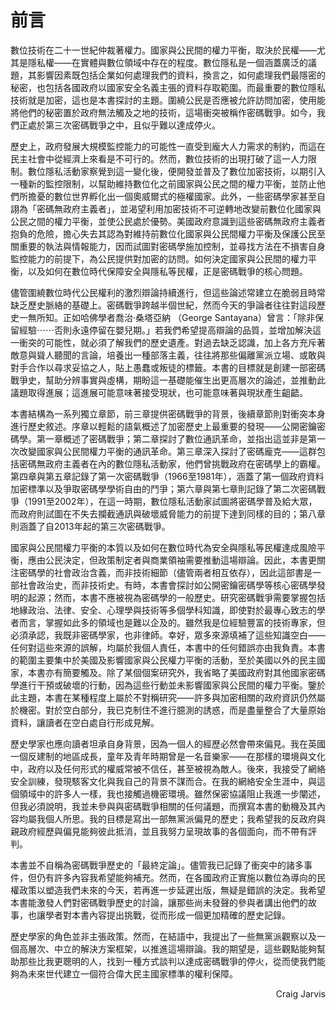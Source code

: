 # 前言

數位技術在二十一世紀仲裁著權力。國家與公民間的權力平衡，取決於民權——尤其是隱私權——在實體與數位領域中存在的程度。數位隱私是一個涵蓋廣泛的議題，其影響因素既包括企業如何處理我們的資料，換言之，如何處理我們最隱密的秘密，也包括各國政府以國家安全名義主張的資料存取範圍。而最重要的數位隱私技術就是加密，這也是本書探討的主題。圍繞公民是否應被允許訪問加密，使用能將他們的秘密置於政府無法觸及之地的技術，這場衝突被稱作密碼戰爭。如今，我們正處於第三次密碼戰爭之中，且似乎難以達成停火。

歷史上，政府發展大規模監控能力的可能性一直受到龐大人力需求的制約，而這在民主社會中從經濟上來看是不可行的。然而，數位技術的出現打破了這一人力限制。數位隱私活動家察覺到這一變化後，便開發並普及了數位加密技術，以期引入一種新的監控限制，以幫助維持數位化之前國家與公民之間的權力平衡，並防止他們所擔憂的數位世界孵化出一個奧威爾式的極權國家。此外，一些密碼學家甚至自詡為「密碼無政府主義者」，並渴望利用加密技術不可逆轉地改變前數位化國家與公民之間的權力平衡，並使公民處於優勢。美國政府意識到這些密碼無政府主義者抱負的危險，擔心失去其認為對維持前數位化國家與公民間權力平衡及保護公民至關重要的執法與情報能力，因而試圖對密碼學施加控制，並尋找方法在不損害自身監控能力的前提下，為公民提供對加密的訪問。如何決定國家與公民間的權力平衡，以及如何在數位時代保障安全與隱私等民權，正是密碼戰爭的核心問題。

儘管圍繞數位時代公民權利的激烈辯論持續進行，但這些論述常建立在脆弱且時常缺乏歷史脈絡的基礎上。密碼戰爭跨越半個世紀，然而今天的爭論者往往對這段歷史一無所知。正如哈佛學者喬治·桑塔亞納 （George Santayana）曾言：「除非保留經驗⋯⋯否則永遠停留在嬰兒期。」若我們希望提高辯論的品質，並增加解決這一衝突的可能性，就必須了解我們的歷史遺產。對過去缺乏認識，加上各方充斥著敵意與聳人聽聞的言論，培養出一種部落主義，往往將那些偏離黨派立場、或敢與對手合作以尋求妥協之人，貼上愚蠢或叛徒的標籤。本書的目標就是創建一部密碼戰爭史，幫助分辨事實與虛構，期盼這一基礎能催生出更高層次的論述，並推動此議題取得進展；這進展可能意味著接受現狀，也可能意味著與現狀產生齟齬。

本書結構為一系列獨立章節，前三章提供密碼戰爭的背景，後續章節則對衝突本身進行歷史敘述。序章以輕鬆的語氣概述了加密歷史上最重要的發現——公開密鑰密碼學。第一章概述了密碼戰爭；第二章探討了數位通訊革命，並指出這並非是第一次改變國家與公民間權力平衡的通訊革命。第三章深入探討了密碼龐克——這群包括密碼無政府主義者在內的數位隱私活動家，他們曾挑戰政府在密碼學上的霸權。第四章與第五章記錄了第一次密碼戰爭（1966至1981年），涵蓋了第一個政府資料加密標準以及爭取密碼學學術自由的鬥爭；第六章與第七章則記錄了第二次密碼戰爭（1991至2002年），在這一時期，數位隱私活動家試圖將密碼學普及給大眾，而政府則試圖在不失去攔截通訊與破壞威脅能力的前提下達到同樣的目的；第八章則涵蓋了自2013年起的第三次密碼戰爭。

國家與公民間權力平衡的本質以及如何在數位時代為安全與隱私等民權達成風險平衡，應由公民決定，但政策制定者與商業領袖需要推動這場辯論。因此，本書更關注密碼學的社會政治含義，而非技術細節（儘管兩者相互依存），因此這部書是一部社會政治史，而非技術史。有時，本書會探討如公開密鑰密碼學等核心密碼學發明的起源；然而，本書不應被視為密碼學的一般歷史。研究密碼戰爭需要掌握包括地緣政治、法律、安全、心理學與技術等多個學科知識，即使對於最專心致志的學者而言，掌握如此多的領域也是難以企及的。雖然我是位經驗豐富的技術專家，但必須承認，我既非密碼學家，也非律師。幸好，眾多來源填補了這些知識空白——任何對這些來源的誤解，均屬於我個人責任，本書中的任何錯誤亦由我負責。本書的範圍主要集中於美國及影響國家與公民權力平衡的活動，至於美國以外的民主國家，本書亦有簡要觸及。除了某個個案研究外，我省略了美國政府對其他國家密碼學進行干預或破壞的行動，因為這些行動並未影響國家與公民間的權力平衡。鑒於此主題，本書在某種程度上屬於不對稱研究——許多與加密相關的政府資訊仍然屬於機密。對於空白部分，我已克制住不進行臆測的誘惑，而是盡量整合了大量原始資料，讓讀者在空白處自行形成見解。

歷史學家也應向讀者坦承自身背景，因為一個人的經歷必然會帶來偏見。我在英國一個反建制的地區成長，童年及青年時期曾是一名音樂家——在那樣的環境與文化中，政府以及任何形式的權威常被不信任，甚至被視為敵人。後來，我接受了網絡安全訓練，發現駭客文化與我自己的背景不謀而合。在我的網絡安全生涯中，與這個領域中的許多人一樣，我也接觸過機密環境。雖然保密協議阻止我進一步闡述，但我必須說明，我並未參與與密碼戰爭相關的任何議題，而撰寫本書的動機及其內容均屬我個人所思。我的目標是寫出一部無黨派偏見的歷史；我希望我的反政府與親政府經歷與偏見能夠彼此抵消，並且我努力呈現故事的各個面向，而不帶有評判。

本書並不自稱為密碼戰爭歷史的「最終定論」。儘管我已記錄了衝突中的諸多事件，但仍有許多內容我希望能夠補充。然而，在各國政府正實施以數位為導向的民權政策以塑造我們未來的今天，若再進一步延遲出版，無疑是錯誤的決定。我希望本書能激發人們對密碼戰爭歷史的討論，讓那些尚未發聲的參與者講出他們的故事，也讓學者對本書內容提出挑戰，從而形成一個更加精確的歷史記錄。

歷史學家的角色並非主張政策。然而，在結語中，我提出了一些無黨派觀察以及一個高層次、中立的解決方案框架，以推進這場辯論。我的期望是，這些觀點能夠幫助那些比我更聰明的人，找到一種方式談判以達成密碼戰爭的停火，從而使我們能夠為未來世代建立一個符合偉大民主國家標準的權利保障。



<p style="text-align: right;"> Craig Jarvis </p>


